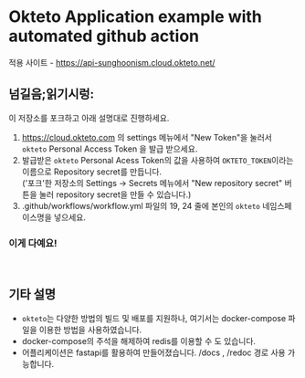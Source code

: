 # Okteto Application example with automated github action
적용 사이트 - https://api-sunghoonism.cloud.okteto.net/

## 넘길음;읽기시렁:
이 저장소를 포크하고 아래 설명대로 진행하세요.
1. https://cloud.okteto.com 의 settings 메뉴에서 "New Token"을 눌러서 `okteto` Personal Access Token 을 발급 받으세요.
2. 발급받은 `okteto` Personal Acess Token의 값을 사용하여 `OKTETO_TOKEN`이라는 이름으로 Repository secret를 만듭니다.  
   ('포크'한 저장소의 Settings -> Secrets 메뉴에서 "New repository secret" 버튼을 눌러 repository secret을 만들 수 있습니다.)
3. .github/workflows/workflow.yml 파일의 19, 24 줄에 본인의 `okteto` 네임스페이스명을 넣으세요.  
<h3> 이게 다예요! </h3>
<br>

## 기타 설명
- `okteto`는 다양한 방법의 빌드 및 배포를 지원하나, 여기서는 docker-compose 파일을 이용한 방법을 사용하였습니다.
- docker-compose의 주석을 해제하여 redis를 이용할 수 도 있습니다.
- 어플리케이션은 fastapi를 활용하여 만들어졌습니다. /docs , /redoc 경로 사용 가능합니다.
